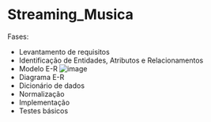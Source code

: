 # Streaming_Musica
Fases:
- Levantamento de requisitos
- Identificação de Entidades, Atributos e Relacionamentos
- Modelo E-R
![image](https://github.com/user-attachments/assets/e467950d-ea1f-4666-aad6-e68b6bd39d21)
- Diagrama E-R
- Dicionário de dados
- Normalização
- Implementação
- Testes básicos

